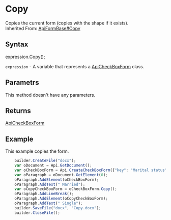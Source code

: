 # Copy

Copies the current form (copies with the shape if it exists).<br>Inherited From: [ApiFormBase#Copy](../../ApiFormBase/Methods/Copy.md)

## Syntax

expression.Copy();

`expression` - A variable that represents a [ApiCheckBoxForm](../ApiCheckBoxForm.md) class.

## Parametrs

This method doesn't have any parameters.

## Returns

[ApiCheckBoxForm](../ApiCheckBoxForm.md)

## Example

This example copies the form.

```javascript
	builder.CreateFile("docx");
	var oDocument = Api.GetDocument();
	var oCheckBoxForm = Api.CreateCheckBoxForm({"key": "Marital status", "tip": "Specify your marital status", "required": true, "placeholder": "Marital status", "radio": true});
	var oParagraph = oDocument.GetElement(0);
	oParagraph.AddElement(oCheckBoxForm);
	oParagraph.AddText(" Married");
	var oCopyCheckBoxForm = oCheckBoxForm.Copy();
	oParagraph.AddLineBreak();
	oParagraph.AddElement(oCopyCheckBoxForm);
	oParagraph.AddText(" Single");
	builder.SaveFile("docx", "Copy.docx");
	builder.CloseFile();
```